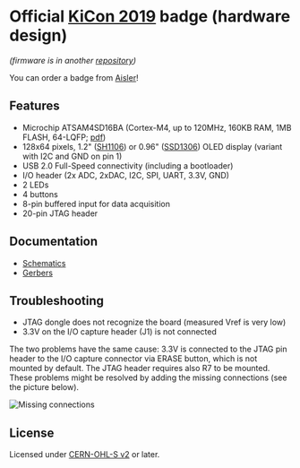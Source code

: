 # Official [KiCon 2019](https://kicad-kicon.com/) badge (hardware design)

_(firmware is in another [repository](https://github.com/orsonmmz/kicon19-badge-sw))_

You can order a badge from [Aisler](https://aisler.net/kicad-kicon/playground/kicon-badge2)!

## Features
* Microchip ATSAM4SD16BA (Cortex-M4, up to 120MHz, 160KB RAM, 1MB FLASH, 64-LQFP; [pdf](http://ww1.microchip.com/downloads/en/DeviceDoc/Atmel-11100-32-bit%20Cortex-M4-Microcontroller-SAM4S_Datasheet.pdf))
* 128x64 pixels, 1.2" ([SH1106](https://www.velleman.eu/downloads/29/infosheets/sh1106_datasheet.pdf)) or 0.96" ([SSD1306](https://cdn-shop.adafruit.com/datasheets/SSD1306.pdf)) OLED display (variant with I2C and GND on pin 1)
* USB 2.0 Full-Speed connectivity (including a bootloader)
* I/O header (2x ADC, 2xDAC, I2C, SPI, UART, 3.3V, GND)
* 2 LEDs
* 4 buttons
* 8-pin buffered input for data acquisition
* 20-pin JTAG header

## Documentation
* [Schematics](https://github.com/orsonmmz/kicon19-badge-hw/raw/master/documentation/kicon19-badge.pdf)
* [Gerbers](https://github.com/orsonmmz/kicon19-badge-hw/tree/master/documentation/gerbers)

## Troubleshooting

* JTAG dongle does not recognize the board (measured Vref is very low)
* 3.3V on the I/O capture header (J1) is not connected

The two problems have the same cause: 3.3V is connected to the JTAG pin header to the I/O capture connector via ERASE button, which is not mounted by default. The JTAG header requires also R7 to be mounted. These problems might be resolved by adding the missing connections (see the picture below).

![Missing connections](/documentation/readme/vref.jpg)

## License
Licensed under [CERN-OHL-S v2](https://ohwr.org/cernohl) or later.

